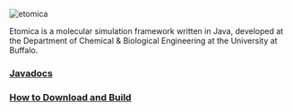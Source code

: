 ![etomica](http://www.etomica.org/images/etomicanew.jpg)

Etomica is a molecular simulation framework written in Java, developed at the Department of Chemical & Biological Engineering at the University at Buffalo.

### [Javadocs](http://etomica.github.io/javadoc)
### [How to Download and Build](https://github.com/etomica/etomica/wiki/Instructions-for-Installing,-Building,-and-Running)
<!--
### [Project Web site](http://www.etomica.org/)
-->

    

    

